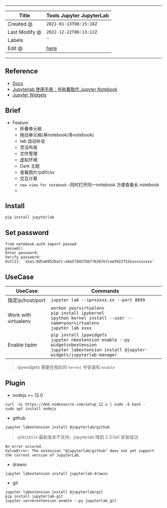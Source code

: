 -----

| Title         | Tools Jupyter JupyterLab                            |
| ------------- | --------------------------------------------------- |
| Created @     | `2021-01-13T08:15:18Z`                              |
| Last Modify @ | `2022-12-22T06:13:12Z`                              |
| Labels        | \`\`                                                |
| Edit @        | [here](https://github.com/junxnone/xwiki/issues/65) |

-----

## Reference

  - [Docs](https://jupyterlab.readthedocs.io/en/stable/)
  - [Jupyterlab 使用手册：号称要取代 Jupyter
    Notebook](https://cloud.tencent.com/developer/article/1509069)
  - [Jupyter
    Widgets](https://ipywidgets.readthedocs.io/en/stable/user_install.html)

## Brief

  - Feature
      - 折叠单元格
      - 拖动单元格(单notebook/多notebook)
      - tab 自动补全
      - 灵活布局
      - 文件管理
      - 虚拟环境
      - Dark 主题
      - 查看图片/pdf/csv
      - 交互计算
      - `new view for notebook` -同时打开同一notebook 方便查看长 notebook
      - 
## Install

    pip install jupyterlab

## Set password

    from notebook.auth import passwd
    passwd()
    Enter password:
    Verify password:
    Out[2]: 'sha1:8d5a8952ba7c:e8a57dd1fbb776267e7cee5922f53xxxxxxxxxx'

## UseCase

| UseCase              | Commands                                                                                                                                                   |
| -------------------- | ---------------------------------------------------------------------------------------------------------------------------------------------------------- |
| 指定ip/host/port       | `jupyter lab --ip=xxxxx.xx --port 8899`                                                                                                                    |
| Work with virtualenv | `workon yourvirtualenv`<br>`pip install ipykernel`<br>`ipython kernel install --user --name=yourvirtualenv`<br>`jupyter lab xxxx`                          |
| Enable tqdm          | `pip install ipywidgets` <br> `jupyter nbextension enable --py widgetsnbextension` <br> `jupyter labextension install @jupyter-widgets/jupyterlab-manager` |

> ipywidgets 需要在相应的 `kernel` 中安装和 `enable`

## Plugin

  - nodejs \>= 12.0

<!-- end list -->

    curl -sL https://deb.nodesource.com/setup_12.x | sudo -E bash -
    sudo apt install nodejs

  - github

<!-- end list -->

    jupyter labextension install @jupyterlab/github

> `@20210114` 最新版本不支持，jupyterlab 降到 2.3.0a1 安装成功

    An error occured.
    ValueError: The extension "@jupyterlab/github" does not yet support the current version of JupyterLab.

  - drawio

<!-- end list -->

    jupyter labextension install jupyterlab-drawio

  - git

<!-- end list -->

    jupyter labextension install @jupyterlab/git
    pip install jupyterlab-git
    jupyter serverextension enable --py jupyterlab_git
